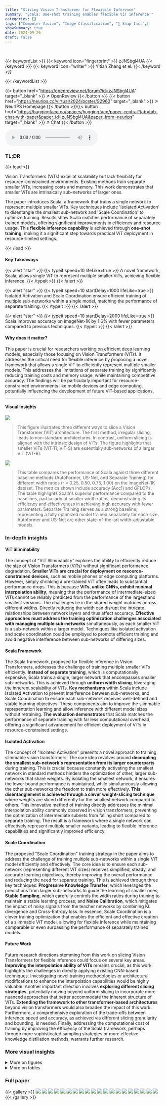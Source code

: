```yaml
---
title: "Slicing Vision Transformer for Flexibile Inference"
summary: "Scala: One-shot training enables flexible ViT inference!"
categories: []
tags: ["Computer Vision", "Image Classification", "🏢 Snap Inc.",]
showSummary: true
date: 2024-09-26
draft: false
---
```


<br>

{{< keywordList >}}
{{< keyword icon="fingerprint" >}} zJNSbgl4UA {{< /keyword >}}
{{< keyword icon="writer" >}} Yitian Zhang et el. {{< /keyword >}}
 
{{< /keywordList >}}

{{< button href="https://openreview.net/forum?id=zJNSbgl4UA" target="_blank" >}}
↗ OpenReview
{{< /button >}}
{{< button href="https://neurips.cc/virtual/2024/poster/92963" target="_blank" >}}
↗ NeurIPS Homepage
{{< /button >}}{{< button href="https://huggingface.co/spaces/huggingface/paper-central?tab=tab-chat-with-paper&paper_id=zJNSbgl4UA&paper_from=neurips" target="_blank" >}}
↗ Chat
{{< /button >}}



<audio controls>
    <source src="https://ai-paper-reviewer.com/zJNSbgl4UA/podcast.wav" type="audio/wav">
    Your browser does not support the audio element.
</audio>


### TL;DR


{{< lead >}}

Vision Transformers (ViTs) excel at scalability but lack flexibility for resource-constrained environments.  Existing methods train separate smaller ViTs, increasing costs and memory. This work demonstrates that smaller ViTs are intrinsically sub-networks of larger ones. 



The paper introduces Scala, a framework that trains a single network to represent multiple smaller ViTs.  Key techniques include 'Isolated Activation' to disentangle the smallest sub-network and 'Scale Coordination' to optimize training. Results show Scala matches performance of separately trained models, offering significant improvements in efficiency and resource usage. This **flexible inference capability** is achieved through **one-shot training**, making it a significant step towards practical ViT deployment in resource-limited settings.

{{< /lead >}}


#### Key Takeaways

{{< alert "star" >}}
{{< typeit speed=10 lifeLike=true >}} A novel framework, Scala, allows single ViT to represent multiple smaller ViTs, achieving flexible inference. {{< /typeit >}}
{{< /alert >}}

{{< alert "star" >}}
{{< typeit speed=10 startDelay=1000 lifeLike=true >}} Isolated Activation and Scale Coordination ensure efficient training of multiple sub-networks within a single model, matching the performance of separate training. {{< /typeit >}}
{{< /alert >}}

{{< alert "star" >}}
{{< typeit speed=10 startDelay=2000 lifeLike=true >}} Scala improves accuracy on ImageNet-1K by 1.6% with fewer parameters compared to previous techniques. {{< /typeit >}}
{{< /alert >}}

#### Why does it matter?
This paper is crucial for researchers working on efficient deep learning models, especially those focusing on Vision Transformers (ViTs). It addresses the critical need for flexible inference by proposing a novel framework that allows a single ViT to efficiently represent multiple smaller models. This addresses the limitations of separate training by significantly reducing training costs and memory usage, while maintaining competitive accuracy. The findings will be particularly important for resource-constrained environments like mobile devices and edge computing, potentially influencing the development of future ViT-based applications.

------
#### Visual Insights



![](https://ai-paper-reviewer.com/zJNSbgl4UA/figures_1_1.jpg)

> This figure illustrates three different ways to slice a Vision Transformer (ViT) architecture. The first method, irregular slicing, leads to non-standard architectures. In contrast, uniform slicing is aligned with the intrinsic design of ViTs. The figure highlights that smaller ViTs (ViT-Ti, ViT-S) are essentially sub-networks of a larger ViT (ViT-B).





![](https://ai-paper-reviewer.com/zJNSbgl4UA/tables_5_1.jpg)

> This table compares the performance of Scala against three different baseline methods (AutoFormer, US-Net, and Separate Training) for different width ratios (r = 0.25, 0.50, 0.75, 1.00) on the ImageNet-1K dataset.  The metrics shown include accuracy (Acc1) and GFLOPs.  The table highlights Scala's superior performance compared to the baselines, particularly at smaller width ratios, demonstrating its efficiency and effectiveness in achieving high accuracy with fewer parameters.  Separate Training serves as a strong baseline, representing a fully optimized model trained separately for each size.  Autoformer and US-Net are other state-of-the-art width-adjustable models.





### In-depth insights


#### ViT Slimmability
The concept of "ViT Slimmability" explores the ability to efficiently reduce the size of Vision Transformers (ViTs) without significant performance degradation.  **Smaller ViTs are crucial for deployment on resource-constrained devices**, such as mobile phones or edge computing platforms.  However, simply shrinking a pre-trained ViT often leads to substantial performance drops. This is because **ViTs, unlike CNNs, exhibit minimal interpolation ability**, meaning that the performance of intermediate-sized ViTs cannot be reliably predicted from the performance of the largest and smallest versions. The challenges lie in the shared weight matrices across different widths. Directly reducing the width can disrupt the intricate relationships between network layers and thus affect accuracy.  **Effective approaches must address the training optimization challenges associated with managing multiple sub-networks** simultaneously, as each smaller ViT is a sub-network within a larger model. Techniques like isolated activation and scale coordination could be employed to promote efficient training and avoid negative interference between sub-networks of differing sizes.

#### Scala Framework
The Scala framework, proposed for flexible inference in Vision Transformers, addresses the challenge of training multiple smaller ViTs efficiently.  **Instead of separate training**, which is computationally expensive, Scala trains a single, larger network that encompasses smaller sub-networks.  This is achieved through **uniform width slicing**, leveraging the inherent scalability of ViTs.  **Key mechanisms** within Scala include Isolated Activation to prevent interference between sub-networks, and Scale Coordination to ensure each sub-network receives well-defined and stable learning objectives.  These components aim to improve the slimmable representation learning and allow inference with different model sizes without retraining.  **The evaluation demonstrates** that Scala matches the performance of separate training with far less computational overhead, offering a significant advancement for efficient deployment of ViTs in resource-constrained settings.

#### Isolated Activation
The concept of "Isolated Activation" presents a novel approach to training slimmable vision transformers.  The core idea revolves around **decoupling the smallest sub-network's representation from its larger counterparts** during training. This is crucial because constantly activating the smallest network in standard methods hinders the optimization of other, larger sub-networks that share weights.  By isolating the smallest network, it ensures the lower bound performance is maintained, while simultaneously allowing the other sub-networks the freedom to train more effectively. **This disentanglement is achieved through a clever weight-slicing technique** where weights are sliced differently for the smallest network compared to others.  This innovative method of training directly addresses the minimal interpolation ability commonly observed in vision transformers, preventing the optimization of intermediate subnets from falling short compared to separate training. The result is a framework where a single network can effectively represent multiple smaller variants, leading to flexible inference capabilities and significantly improved efficiency.

#### Scale Coordination
The proposed "Scale Coordination" training strategy in the paper aims to address the challenge of training multiple sub-networks within a single ViT model efficiently and effectively.  The core idea is to ensure each sub-network (representing different ViT sizes) receives simplified, steady, and accurate learning objectives, thereby improving the overall performance and reducing the need for separate training. This is achieved through three key techniques: **Progressive Knowledge Transfer**, which leverages the predictions from larger sub-networks to guide the learning of smaller ones; **Stable Sampling**, which carefully controls the width ratios during training to maintain a stable learning process; and **Noise Calibration**, which mitigates the impact of noisy signals from the teacher networks by combining KL divergence and Cross-Entropy loss.  In essence, Scale Coordination is a clever training optimization that enables the efficient and effective creation of a slimmable ViT model, allowing for flexible inference while maintaining comparable or even surpassing the performance of separately trained models.

#### Future Work
Future research directions stemming from this work on slicing Vision Transformers for flexible inference could focus on several key areas.  **Improving the interpolation ability of ViTs** remains crucial, as this work highlights the challenges in directly applying existing CNN-based techniques.  Investigating novel training methodologies or architectural modifications to enhance the interpolation capabilities would be highly valuable.  Another important direction involves **exploring different slicing strategies**, potentially moving beyond uniform slicing to incorporate more nuanced approaches that better accommodate the inherent structure of ViTs.  **Extending the framework to other transformer-based architectures** beyond vision transformers would also broaden the impact of this work. Furthermore, a comprehensive exploration of the trade-offs between inference speed and accuracy, as achieved via different slicing granularity and bounding, is needed.  Finally, addressing the computational cost of training by improving the efficiency of the Scala framework, perhaps through more sophisticated sampling strategies or more effective knowledge distillation methods, warrants further research.


### More visual insights

<details>
<summary>More on figures
</summary>


![](https://ai-paper-reviewer.com/zJNSbgl4UA/figures_3_1.jpg)

> This figure compares the performance of US-Net, a method for creating slimmable neural networks, on both Convolutional Neural Networks (CNNs) and Vision Transformers (ViTs).  It evaluates the ability of these networks to generalize to unseen width ratios (i.e., network sizes not seen during training). The results show that CNNs exhibit good interpolation and extrapolation capabilities, meaning that their performance remains relatively consistent even when tested at network widths that differ from those used during training. In contrast, ViTs show minimal interpolation ability. This indicates that ViTs are not easily generalized to unseen width ratios, implying challenges in creating efficient and flexible ViT models.


![](https://ai-paper-reviewer.com/zJNSbgl4UA/figures_3_2.jpg)

> This figure shows a comparison of the performance of the US-Net method and Separate Training (ST) on Vision Transformers (ViTs) across different width ratios.  The graph clearly indicates that Separate Training consistently outperforms US-Net, highlighting a significant performance gap.  This gap demonstrates that directly applying the uniform slicing technique used in US-Net, which was originally developed for Convolutional Neural Networks (CNNs), does not translate effectively to the ViT architecture.  The results suggest a fundamental difference in how these two network types respond to width variations, which is a key finding discussed in the paper.


![](https://ai-paper-reviewer.com/zJNSbgl4UA/figures_6_1.jpg)

> This figure compares the performance of Scala with different slicing granularities against Separate Training (ST) on the ImageNet-1K dataset.  The x-axis represents the computational cost (GFLOPS), and the y-axis represents the accuracy (%). Different lines represent Scala models trained with varying numbers of sub-networks (X=4, X=7, X=13, X=25), each corresponding to a different slicing granularity.  The gray line represents the performance of the baseline Separate Training method.  The numbers above the lines indicate the percentage improvement in accuracy achieved by each Scala model over Separate Training at each GFLOPS point. The figure demonstrates that Scala achieves comparable or better performance than Separate Training with fewer parameters (lower GFLOPS), particularly at lower computational budgets.


![](https://ai-paper-reviewer.com/zJNSbgl4UA/figures_6_2.jpg)

> This figure compares the performance of Scala, a proposed method for training slimmable Vision Transformers, against Separate Training (ST), a traditional method.  It shows that Scala outperforms ST across various model sizes (represented by GFLOPS), demonstrating its ability to efficiently produce multiple, smaller ViTs from a single trained model. Different lines represent Scala trained with different slicing granularities (the smallest sub-network width s), showcasing the effect of this hyperparameter on the overall performance. The numbers overlaid on the graph indicate the performance gain achieved by Scala over ST for each model size.


![](https://ai-paper-reviewer.com/zJNSbgl4UA/figures_6_3.jpg)

> This figure compares the performance of Scala and Separate Training (ST) on the Uniformer-S architecture, a hybrid CNN-ViT model.  It demonstrates that Scala consistently outperforms ST across various width ratios, showcasing its effectiveness in achieving comparable or better results with less computational cost. The improvements over ST are visually represented by the positive numbers shown above the bars.


![](https://ai-paper-reviewer.com/zJNSbgl4UA/figures_6_4.jpg)

> This figure compares the performance of Scala and Separate Training (ST) on the Uniformer-XS model, a lightweight model using token pruning.  The x-axis represents GFLOPS (giga-floating point operations), a measure of computational cost. The y-axis shows the accuracy (Acc) in percentage. The graph plots the accuracy achieved by ST and Scala at various GFLOPS levels, achieved by changing the width ratio (r). Numerical values show the improvement in accuracy achieved by Scala over ST at specific GFLOPS levels.  This illustrates that Scala achieves better performance with lower computational costs.


![](https://ai-paper-reviewer.com/zJNSbgl4UA/figures_7_1.jpg)

> This figure compares the performance of Scala with different slicing granularities against Separate Training (ST) on ImageNet-1K.  It shows accuracy results (Acc (%)) plotted against GFLOPs (floating-point operations per second), representing computational cost. Multiple lines represent different slicing granularities (X=13, X=25), and the difference in performance compared to ST is highlighted, demonstrating Scala's efficiency and scalability with varying granularity levels.


![](https://ai-paper-reviewer.com/zJNSbgl4UA/figures_8_1.jpg)

> This figure shows the transferability of Scala to video recognition tasks.  The left subplot demonstrates Scala's superior performance compared to Separate Training (ST) on the ImageNet-1K pre-training dataset across various width ratios.  The right subplot further illustrates that Scala maintains its performance advantage on the UCF101 video dataset after linear probing, showcasing its adaptability to different tasks and consistent performance across multiple width ratios.


![](https://ai-paper-reviewer.com/zJNSbgl4UA/figures_8_2.jpg)

> This figure compares the performance of Scala, a novel framework for training slimmable Vision Transformers, against Separate Training (ST), a traditional method.  The x-axis represents the GFLOPs (floating point operations per second), a measure of computational cost, while the y-axis shows the accuracy achieved on the ImageNet-1K dataset.  Different lines represent Scala models trained with varying slicing granularities (the number of sub-networks created within the main network), showcasing how Scala's performance changes with different computational budgets.  The positive numbers above each data point show the percentage improvement of Scala compared to the Separate Training method, demonstrating Scala's effectiveness even with varying computational resources.


![](https://ai-paper-reviewer.com/zJNSbgl4UA/figures_13_1.jpg)

> This figure shows the performance comparison between Scala and Separate Training (ST) on ImageNet-1K with DeiT-S [29] as the backbone. The x-axis represents GFLOPs, and the y-axis represents accuracy. The scaling bound of Scala is expanded from [0.25, 1.00] to [0.125, 1.000]. This figure demonstrates that Scala still outperforms ST at all width ratios, especially showing a significant advantage at the smallest ratio r = 0.125, even with the expanded scaling bound.


![](https://ai-paper-reviewer.com/zJNSbgl4UA/figures_14_1.jpg)

> This figure illustrates different approaches to slicing a Vision Transformer (ViT) architecture.  Irregular slicing, as shown in the leftmost example (i), involves uneven cuts across the layers of the ViT. This approach lacks the inherent structure of the ViT.  In contrast, uniform slicing, as depicted in the other examples (ii), maintains the ViT's architectural integrity and only varies the width (embedding dimension) of the network.  This aligns better with how ViTs inherently scale—by varying their width.


![](https://ai-paper-reviewer.com/zJNSbgl4UA/figures_15_1.jpg)

> This figure shows the results of an experiment designed to test the slimmable ability of Vision Transformers (ViTs).  The researchers fixed certain width ratios (m1 and m2) during training, to only optimize one sub-network at each range of width ratios. The results show that performance at unseen width ratios remains similar to the default setting even though the weights are shared, indicating that correlation between sub-networks in ViTs is weak and highlighting the challenge of making ViTs slimmable.


![](https://ai-paper-reviewer.com/zJNSbgl4UA/figures_16_1.jpg)

> The figure compares the performance of Scala and MatFormer on DeiT-S, showing how Scala provides a significantly wider range of computational adjustments compared to MatFormer, which only scales the FFN block in ViT. The right panel shows a zoomed-in view of the left panel, highlighting the differences in performance more clearly.


</details>




<details>
<summary>More on tables
</summary>


![](https://ai-paper-reviewer.com/zJNSbgl4UA/tables_7_1.jpg)
> This table presents the results of evaluating the slimmable ability of different network architectures on the ImageNet-1K dataset.  The architectures tested were ViT (using DeiT-S), CNN-ViT (using Uniformer-S), and CNN (using MobileNetV2).  For each architecture, the top-1 accuracy is reported for various width ratios, demonstrating how well each model performs when scaled down.  The blue colored numbers indicate interpolated results, highlighting the ability of the models to perform well at previously unseen width settings during inference.

![](https://ai-paper-reviewer.com/zJNSbgl4UA/tables_8_1.jpg)
> This table compares the performance of Scala with the state-of-the-art method SN-Net [25] on the ImageNet-1K dataset using DeiT-B [29] as the backbone.  It shows the Top-1 accuracy achieved by both methods across various width ratios (0.25 to 1.00). Two variations of Scala are presented, one using DeiT-B [29] as a teacher model (◇) and another using RegNetY-16GF [27] as a teacher model (♣) to facilitate training. The results demonstrate that Scala outperforms SN-Net in most of the width ratios and achieves a comparable performance in other ratios. The table highlights the effectiveness of Scala in achieving comparable or better results than the state-of-the-art method with fewer parameters.

![](https://ai-paper-reviewer.com/zJNSbgl4UA/tables_8_2.jpg)
> This table compares the performance of Scala and Separate Training (ST) on DeiT-B for ImageNet-1K classification.  It shows accuracy (Acc1.) and the number of training epochs (§) required for different width ratios (r), representing different model sizes.  The comparison highlights Scala's efficiency in achieving comparable or better accuracy with significantly fewer training epochs than ST, especially at smaller model sizes.

![](https://ai-paper-reviewer.com/zJNSbgl4UA/tables_9_1.jpg)
> This table presents the comparison of the performance of slimmable representation on semantic segmentation task using ADE20K dataset. The backbone used is Uniformer-S, which is equipped with Semantic FPN.  The results show mIoU scores for different width ratios (0.25, 0.50, 0.75, 1.00) when using both Separate Training (ST) and Scala. It demonstrates the performance of Scala compared to Separate Training across different scales.

![](https://ai-paper-reviewer.com/zJNSbgl4UA/tables_9_2.jpg)
> This table presents the ablation study of the proposed method, Scala, on the ImageNet-1K dataset using the DeiT-S model.  It shows the impact of removing each component of Scala (Isolated Activation, Progressive Knowledge Transfer, Stable Sampling, and Noise Calibration) on the top-1 accuracy at various width ratios (0.25, 0.375, 0.50, 0.625, 0.75, 0.875, 1.00). The results highlight the contribution of each component to the overall performance of Scala.

![](https://ai-paper-reviewer.com/zJNSbgl4UA/tables_13_1.jpg)
> This table compares the performance of training a DeiT-S model from scratch versus fine-tuning a pre-trained model using the Scala method.  The results are shown for different width ratios (0.25, 0.50, 0.75, 1.00), representing different model sizes. The 'Scratch' row represents training a model from random initialization while the 'Fine-tune' row shows the results of fine-tuning a pre-trained model.  The table demonstrates that training from scratch significantly outperforms fine-tuning, especially for smaller models.

![](https://ai-paper-reviewer.com/zJNSbgl4UA/tables_14_1.jpg)
> This table compares the performance of Scala and Separate Training (ST) on the DeiT-B model for ImageNet-1K classification.  It shows the accuracy (Acc1.) achieved by each method at different width ratios (r = 0.25, 0.50, 0.75, 1.00) and training epochs.  § represents the expected training epochs for each model, showing Scala's efficiency in requiring fewer epochs to achieve comparable or better results than ST.

![](https://ai-paper-reviewer.com/zJNSbgl4UA/tables_14_2.jpg)
> This table presents the ablation study results of the Scala model on the ImageNet-1K dataset using DeiT-S.  The study examines the impact of four key components of the Scala framework: Isolated Activation (IA), Progressive Knowledge Transfer (PKT), Stable Sampling (SS), and Noise Calibration (NC). Each row represents a variant of the Scala model with one component removed.  The Top-1 accuracy is reported for various width ratios (0.25 to 1.00), showing the contribution of each component to the overall performance.  Boldfaced values indicate the best performance for each width ratio.

![](https://ai-paper-reviewer.com/zJNSbgl4UA/tables_15_1.jpg)
> This table compares the performance of Scala against three baseline methods: AutoFormer, US-Net, and Separate Training.  The comparison is made across four different width ratios (r = 0.25, 0.50, 0.75, 1.00) representing different model sizes. For each method and width ratio, the table shows the top-1 accuracy (Acc1), the number of parameters (Param), the number of training epochs (ξ), and the number of GFLOPS.  The best result for each width ratio is shown in bold.

![](https://ai-paper-reviewer.com/zJNSbgl4UA/tables_15_2.jpg)
> This table compares the training time (in hours) required for three different methods to train 13 models: Separate Training, US-Net, and Scala.  Separate Training trains each model separately, resulting in the longest training time. US-Net and Scala are more efficient, with Scala showing a slightly longer training time than US-Net.

</details>




### Full paper

{{< gallery >}}
<img src="https://ai-paper-reviewer.com/zJNSbgl4UA/1.png" class="grid-w50 md:grid-w33 xl:grid-w25" />
<img src="https://ai-paper-reviewer.com/zJNSbgl4UA/2.png" class="grid-w50 md:grid-w33 xl:grid-w25" />
<img src="https://ai-paper-reviewer.com/zJNSbgl4UA/3.png" class="grid-w50 md:grid-w33 xl:grid-w25" />
<img src="https://ai-paper-reviewer.com/zJNSbgl4UA/4.png" class="grid-w50 md:grid-w33 xl:grid-w25" />
<img src="https://ai-paper-reviewer.com/zJNSbgl4UA/5.png" class="grid-w50 md:grid-w33 xl:grid-w25" />
<img src="https://ai-paper-reviewer.com/zJNSbgl4UA/6.png" class="grid-w50 md:grid-w33 xl:grid-w25" />
<img src="https://ai-paper-reviewer.com/zJNSbgl4UA/7.png" class="grid-w50 md:grid-w33 xl:grid-w25" />
<img src="https://ai-paper-reviewer.com/zJNSbgl4UA/8.png" class="grid-w50 md:grid-w33 xl:grid-w25" />
<img src="https://ai-paper-reviewer.com/zJNSbgl4UA/9.png" class="grid-w50 md:grid-w33 xl:grid-w25" />
<img src="https://ai-paper-reviewer.com/zJNSbgl4UA/10.png" class="grid-w50 md:grid-w33 xl:grid-w25" />
<img src="https://ai-paper-reviewer.com/zJNSbgl4UA/11.png" class="grid-w50 md:grid-w33 xl:grid-w25" />
<img src="https://ai-paper-reviewer.com/zJNSbgl4UA/12.png" class="grid-w50 md:grid-w33 xl:grid-w25" />
<img src="https://ai-paper-reviewer.com/zJNSbgl4UA/13.png" class="grid-w50 md:grid-w33 xl:grid-w25" />
<img src="https://ai-paper-reviewer.com/zJNSbgl4UA/14.png" class="grid-w50 md:grid-w33 xl:grid-w25" />
<img src="https://ai-paper-reviewer.com/zJNSbgl4UA/15.png" class="grid-w50 md:grid-w33 xl:grid-w25" />
<img src="https://ai-paper-reviewer.com/zJNSbgl4UA/16.png" class="grid-w50 md:grid-w33 xl:grid-w25" />
<img src="https://ai-paper-reviewer.com/zJNSbgl4UA/17.png" class="grid-w50 md:grid-w33 xl:grid-w25" />
<img src="https://ai-paper-reviewer.com/zJNSbgl4UA/18.png" class="grid-w50 md:grid-w33 xl:grid-w25" />
<img src="https://ai-paper-reviewer.com/zJNSbgl4UA/19.png" class="grid-w50 md:grid-w33 xl:grid-w25" />
<img src="https://ai-paper-reviewer.com/zJNSbgl4UA/20.png" class="grid-w50 md:grid-w33 xl:grid-w25" />
{{< /gallery >}}